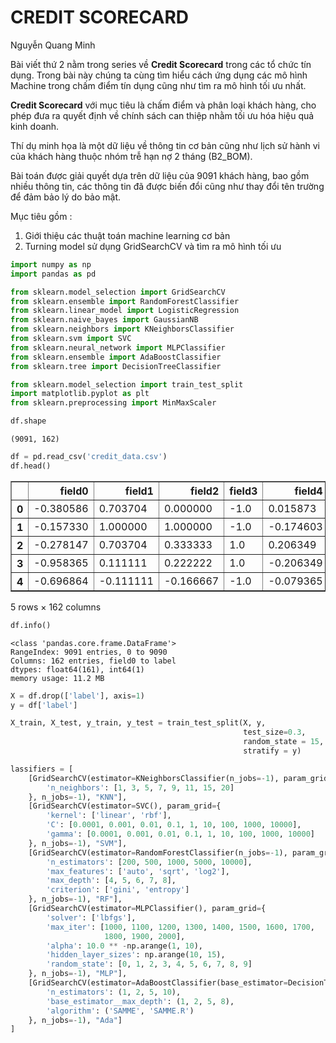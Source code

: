 
# CREDIT SCORECARD

Nguyễn Quang Minh

Bài viết thứ 2 nằm trong series về **Credit Scorecard** trong các tổ chức tín dụng. Trong bài này chúng ta cùng tìm hiểu cách ứng dụng các mô hình Machine trong chấm điểm tín dụng cũng như tìm ra mô hình tối ưu nhất. 

**Credit Scorecard** với mục tiêu là chấm điểm và phân loại khách hàng, cho phép đưa ra quyết định về chính sách can thiệp nhằm tối ưu hóa hiệu quả kinh doanh.

Thí dụ minh họa là một dữ liệu về thông tin cơ bản cũng như lịch sử hành vi của khách hàng thuộc nhóm trễ hạn nợ 2 tháng (B2_BOM).

Bài toán được giải quyết dựa trên dữ liệu của 9091 khách hàng, bao gồm nhiều thông tin, các thông tin đã được biến đổi cũng như thay đổi tên trường để đảm bảo lý do bảo mật.

Mục tiêu gồm : 

1. Giới thiệu các thuật toán machine learning cơ bản 
2. Turning model sử dụng GridSearchCV và tìm ra mô hình tối ưu


```python
import numpy as np
import pandas as pd

from sklearn.model_selection import GridSearchCV
from sklearn.ensemble import RandomForestClassifier
from sklearn.linear_model import LogisticRegression
from sklearn.naive_bayes import GaussianNB
from sklearn.neighbors import KNeighborsClassifier
from sklearn.svm import SVC
from sklearn.neural_network import MLPClassifier
from sklearn.ensemble import AdaBoostClassifier
from sklearn.tree import DecisionTreeClassifier

from sklearn.model_selection import train_test_split
import matplotlib.pyplot as plt
from sklearn.preprocessing import MinMaxScaler
```


```python
df.shape
```




    (9091, 162)




```python
df = pd.read_csv('credit_data.csv')
df.head()
```




<div>
<style scoped>
    .dataframe tbody tr th:only-of-type {
        vertical-align: middle;
    }

    .dataframe tbody tr th {
        vertical-align: top;
    }

    .dataframe thead th {
        text-align: right;
    }
</style>
<table border="1" class="dataframe">
  <thead>
    <tr style="text-align: right;">
      <th></th>
      <th>field0</th>
      <th>field1</th>
      <th>field2</th>
      <th>field3</th>
      <th>field4</th>
      <th>field5</th>
      <th>field6</th>
      <th>field7</th>
      <th>field8</th>
      <th>field9</th>
      <th>...</th>
      <th>field152</th>
      <th>field153</th>
      <th>field154</th>
      <th>field155</th>
      <th>field156</th>
      <th>field157</th>
      <th>field158</th>
      <th>field159</th>
      <th>field160</th>
      <th>label</th>
    </tr>
  </thead>
  <tbody>
    <tr>
      <th>0</th>
      <td>-0.380586</td>
      <td>0.703704</td>
      <td>0.000000</td>
      <td>-1.0</td>
      <td>0.015873</td>
      <td>-0.433210</td>
      <td>0.738841</td>
      <td>-0.90</td>
      <td>-0.989333</td>
      <td>-0.833333</td>
      <td>...</td>
      <td>-1.0</td>
      <td>-1.0</td>
      <td>-1.0</td>
      <td>-1.0</td>
      <td>-1.0</td>
      <td>-1.0</td>
      <td>-1.0</td>
      <td>-1.0</td>
      <td>-1.0</td>
      <td>0</td>
    </tr>
    <tr>
      <th>1</th>
      <td>-0.157330</td>
      <td>1.000000</td>
      <td>1.000000</td>
      <td>-1.0</td>
      <td>-0.174603</td>
      <td>-0.247485</td>
      <td>0.014493</td>
      <td>-0.45</td>
      <td>-0.986667</td>
      <td>-1.000000</td>
      <td>...</td>
      <td>-1.0</td>
      <td>-1.0</td>
      <td>-1.0</td>
      <td>-1.0</td>
      <td>-1.0</td>
      <td>-1.0</td>
      <td>-1.0</td>
      <td>-1.0</td>
      <td>-1.0</td>
      <td>0</td>
    </tr>
    <tr>
      <th>2</th>
      <td>-0.278147</td>
      <td>0.703704</td>
      <td>0.333333</td>
      <td>1.0</td>
      <td>0.206349</td>
      <td>-0.324409</td>
      <td>0.217101</td>
      <td>-0.85</td>
      <td>-0.980000</td>
      <td>-0.666667</td>
      <td>...</td>
      <td>-1.0</td>
      <td>-1.0</td>
      <td>-1.0</td>
      <td>-1.0</td>
      <td>-1.0</td>
      <td>-1.0</td>
      <td>-1.0</td>
      <td>-1.0</td>
      <td>-1.0</td>
      <td>1</td>
    </tr>
    <tr>
      <th>3</th>
      <td>-0.958365</td>
      <td>0.111111</td>
      <td>0.222222</td>
      <td>1.0</td>
      <td>-0.206349</td>
      <td>-0.443572</td>
      <td>0.449275</td>
      <td>0.10</td>
      <td>-0.990667</td>
      <td>-0.166667</td>
      <td>...</td>
      <td>-1.0</td>
      <td>-1.0</td>
      <td>-1.0</td>
      <td>-1.0</td>
      <td>-1.0</td>
      <td>-1.0</td>
      <td>-1.0</td>
      <td>-1.0</td>
      <td>-1.0</td>
      <td>1</td>
    </tr>
    <tr>
      <th>4</th>
      <td>-0.696864</td>
      <td>-0.111111</td>
      <td>-0.166667</td>
      <td>-1.0</td>
      <td>-0.079365</td>
      <td>-0.758473</td>
      <td>0.971014</td>
      <td>-0.95</td>
      <td>-0.988000</td>
      <td>-1.000000</td>
      <td>...</td>
      <td>-1.0</td>
      <td>-1.0</td>
      <td>-1.0</td>
      <td>1.0</td>
      <td>-1.0</td>
      <td>-1.0</td>
      <td>-1.0</td>
      <td>-1.0</td>
      <td>-1.0</td>
      <td>0</td>
    </tr>
  </tbody>
</table>
<p>5 rows × 162 columns</p>
</div>




```python
df.info()
```

    <class 'pandas.core.frame.DataFrame'>
    RangeIndex: 9091 entries, 0 to 9090
    Columns: 162 entries, field0 to label
    dtypes: float64(161), int64(1)
    memory usage: 11.2 MB
    


```python
X = df.drop(['label'], axis=1)
y = df['label']

X_train, X_test, y_train, y_test = train_test_split(X, y,
                                                    test_size=0.3,
                                                    random_state = 15,
                                                    stratify = y)
```


```python
lassifiers = [
    [GridSearchCV(estimator=KNeighborsClassifier(n_jobs=-1), param_grid={
        'n_neighbors': [1, 3, 5, 7, 9, 11, 15, 20]
    }, n_jobs=-1), "KNN"],
    [GridSearchCV(estimator=SVC(), param_grid={
        'kernel': ['linear', 'rbf'],
        'C': [0.0001, 0.001, 0.01, 0.1, 1, 10, 100, 1000, 10000],
        'gamma': [0.0001, 0.001, 0.01, 0.1, 1, 10, 100, 1000, 10000]
    }, n_jobs=-1), "SVM"],
    [GridSearchCV(estimator=RandomForestClassifier(n_jobs=-1), param_grid={
        'n_estimators': [200, 500, 1000, 5000, 10000],
        'max_features': ['auto', 'sqrt', 'log2'],
        'max_depth': [4, 5, 6, 7, 8],
        'criterion': ['gini', 'entropy']
    }, n_jobs=-1), "RF"],
    [GridSearchCV(estimator=MLPClassifier(), param_grid={
        'solver': ['lbfgs'],
        'max_iter': [1000, 1100, 1200, 1300, 1400, 1500, 1600, 1700,
                     1800, 1900, 2000],
        'alpha': 10.0 ** -np.arange(1, 10),
        'hidden_layer_sizes': np.arange(10, 15),
        'random_state': [0, 1, 2, 3, 4, 5, 6, 7, 8, 9]
    }, n_jobs=-1), "MLP"],
    [GridSearchCV(estimator=AdaBoostClassifier(base_estimator=DecisionTreeClassifier()), param_grid={
        'n_estimators': (1, 2, 5, 10),
        'base_estimator__max_depth': (1, 2, 5, 8),
        'algorithm': ('SAMME', 'SAMME.R')
    }, n_jobs=-1), "Ada"]
]
```


```python

```
